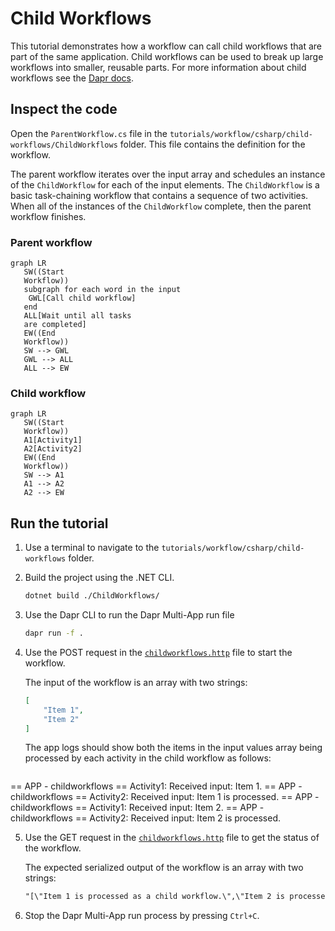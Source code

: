 # Child Workflows

This tutorial demonstrates how a workflow can call child workflows that are part of the same application. Child workflows can be used to break up large workflows into smaller, reusable parts. For more information about child workflows see the [Dapr docs](https://docs.dapr.io/developing-applications/building-blocks/workflow/workflow-features-concepts/#child-workflows).

## Inspect the code

Open the `ParentWorkflow.cs` file in the `tutorials/workflow/csharp/child-workflows/ChildWorkflows` folder. This file contains the definition for the workflow.

The parent workflow iterates over the input array and schedules an instance of the `ChildWorkflow` for each of the input elements. The `ChildWorkflow` is a basic task-chaining workflow that contains a sequence of two activities. When all of the instances of the `ChildWorkflow` complete, then the parent workflow finishes.

### Parent workflow

```mermaid
graph LR
   SW((Start
   Workflow))
   subgraph for each word in the input
    GWL[Call child workflow]
   end
   ALL[Wait until all tasks
   are completed]
   EW((End
   Workflow))
   SW --> GWL
   GWL --> ALL
   ALL --> EW
```

### Child workflow

```mermaid
graph LR
   SW((Start
   Workflow))
   A1[Activity1]
   A2[Activity2]
   EW((End
   Workflow))
   SW --> A1
   A1 --> A2
   A2 --> EW
```

## Run the tutorial

1. Use a terminal to navigate to the `tutorials/workflow/csharp/child-workflows` folder.
2. Build the project using the .NET CLI.

    ```bash
    dotnet build ./ChildWorkflows/
    ```

3. Use the Dapr CLI to run the Dapr Multi-App run file

    <!-- STEP
    name: Run multi app run template
    expected_stdout_lines:
    - 'Started Dapr with app id "childworkflows"'
    expected_stderr_lines:
    working_dir: .
    output_match_mode: substring
    background: true
    sleep: 15
    timeout_seconds: 30
    -->
    ```bash
    dapr run -f .
    ```
    <!-- END_STEP -->

4. Use the POST request in the [`childworkflows.http`](./childworkflows.http) file to start the workflow.

    The input of the workflow is an array with two strings:

    ```json
    [
        "Item 1",
        "Item 2"
    ]
    ```

    The app logs should show both the items in the input values array being processed by each activity in the child workflow as follows:

    ```
== APP - childworkflows == Activity1: Received input: Item 1.
== APP - childworkflows == Activity2: Received input: Item 1 is processed.
== APP - childworkflows == Activity1: Received input: Item 2.
== APP - childworkflows == Activity2: Received input: Item 2 is processed.

5. Use the GET request in the [`childworkflows.http`](./childworkflows.http) file to get the status of the workflow.

    The expected serialized output of the workflow is an array with two strings:

    ```txt
    "[\"Item 1 is processed as a child workflow.\",\"Item 2 is processed as a child workflow.\"]"
    ```

6. Stop the Dapr Multi-App run process by pressing `Ctrl+C`.

